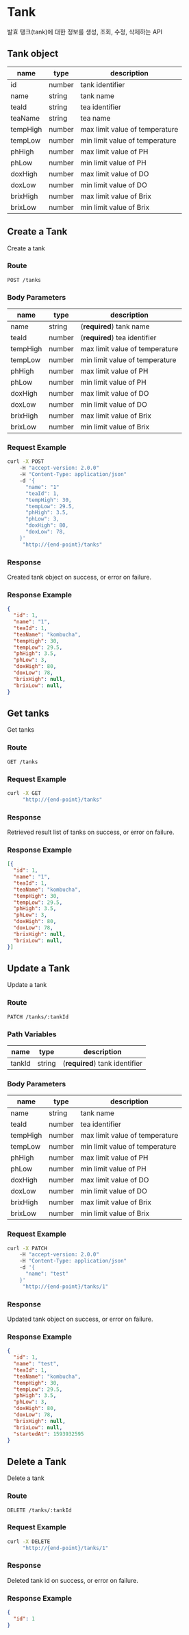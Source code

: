 # Tank
발효 탱크(tank)에 대한 정보를 생성, 조회, 수정, 삭제하는 API

## Tank object
| name | type | description |
| --- | --- | --- |
| id | number | tank identifier |
| name | string | tank name |
| teaId | string | tea identifier |
| teaName | string | tea name |
| tempHigh | number | max limit value of temperature |
| tempLow | number | min limit value of temperature |
| phHigh | number | max limit value of PH |
| phLow | number | min limit value of PH |
| doxHigh | number | max limit value of DO |
| doxLow | number | min limit value of DO |
| brixHigh | number | max limit value of Brix |
| brixLow | number | min limit value of Brix |

## Create a Tank
Create a tank

### Route
`POST /tanks`

### Body Parameters
| name | type | description |
| --- | --- | --- |
| name | string | (**required**) tank name |
| teaId | number | (**required**) tea identifier |
| tempHigh | number | max limit value of temperature |
| tempLow | number | min limit value of temperature |
| phHigh | number | max limit value of PH |
| phLow | number | min limit value of PH |
| doxHigh | number | max limit value of DO |
| doxLow | number | min limit value of DO |
| brixHigh | number | max limit value of Brix |
| brixLow | number | min limit value of Brix |

### Request Example
```sh
curl -X POST
    -H "accept-version: 2.0.0"
    -H "Content-Type: application/json"
    -d '{
      "name": "1"
      "teaId": 1,
      "tempHigh": 30,
      "tempLow": 29.5,
      "phHigh": 3.5,
      "phLow": 3,
      "doxHigh": 80,
      "doxLow": 78,
    }'
     "http://{end-point}/tanks"
```

### Response
Created tank object on success, or error on failure.

### Response Example
``` json
{
  "id": 1,
  "name": "1",
  "teaId": 1,
  "teaName": "kombucha",
  "tempHigh": 30,
  "tempLow": 29.5,
  "phHigh": 3.5,
  "phLow": 3,
  "doxHigh": 80,
  "doxLow": 78,
  "brixHigh": null,
  "brixLow": null,
}
```

## Get tanks
Get tanks

### Route
`GET /tanks`

### Request Example
```sh
curl -X GET
     "http://{end-point}/tanks"
```

### Response
Retrieved result list of tanks on success, or error on failure.

### Response Example
``` json
[{
  "id": 1,
  "name": "1",
  "teaId": 1,
  "teaName": "kombucha",
  "tempHigh": 30,
  "tempLow": 29.5,
  "phHigh": 3.5,
  "phLow": 3,
  "doxHigh": 80,
  "doxLow": 78,
  "brixHigh": null,
  "brixLow": null,
}]
```

## Update a Tank
Update a tank

### Route
`PATCH /tanks/:tankId`

### Path Variables
| name | type | description |
| --- | --- | --- |
| tankId | string | (**required**) tank identifier |

### Body Parameters
| name | type | description |
| --- | --- | --- |
| name | string | tank name |
| teaId | number | tea identifier |
| tempHigh | number | max limit value of temperature |
| tempLow | number | min limit value of temperature |
| phHigh | number | max limit value of PH |
| phLow | number | min limit value of PH |
| doxHigh | number | max limit value of DO |
| doxLow | number | min limit value of DO |
| brixHigh | number | max limit value of Brix |
| brixLow | number | min limit value of Brix |

### Request Example
```sh
curl -X PATCH
    -H "accept-version: 2.0.0"
    -H "Content-Type: application/json"
    -d '{
      "name": "test"
    }'
     "http://{end-point}/tanks/1"
```

### Response
Updated tank object on success, or error on failure.

### Response Example
``` json
{
  "id": 1,
  "name": "test",
  "teaId": 1,
  "teaName": "kombucha",
  "tempHigh": 30,
  "tempLow": 29.5,
  "phHigh": 3.5,
  "phLow": 3,
  "doxHigh": 80,
  "doxLow": 78,
  "brixHigh": null,
  "brixLow": null,
  "startedAt": 1593932595
}
```

## Delete a Tank
Delete a tank

### Route
`DELETE /tanks/:tankId`

### Request Example
```sh
curl -X DELETE
     "http://{end-point}/tanks/1"
```

### Response
Deleted tank id on success, or error on failure.

### Response Example
``` json
{
  "id": 1
}
```